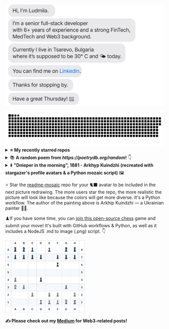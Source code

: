 [![](https://raw.githubusercontent.com/milaabl/milaabl/main/chat.svg)](https://www.linkedin.com/in/ludmila-a-dev/)

<!-- https://github.com/milaabl/milaabl/assets/86361434/c35b0e6f-acf0-435e-920d-b90faa4788ad -->

<img alt="Snake eating my contributions for breakfast🧉" src="https://raw.githubusercontent.com/milaabl/milaabl-readme/preview/github-contribution-grid-snake.svg" />

<details>
<summary>
  <strong>⭐ My recently starred repos </strong>
</summary>
  
<!-- Starred repos start -->
| Name | Url | Stars | Description |
| --- | --- |  --- |  --- |
| jcsec-security/all-things-reentrancy|https://github.com/jcsec-security/all-things-reentrancy|91|Workshop about the different types of reentrancy attacks|
| trustwallet/assets|https://github.com/trustwallet/assets|4041|A comprehensive, up-to-date collection of information about several thousands (!) of crypto tokens.|
| bestiejs/platform.js|https://github.com/bestiejs/platform.js|3173|A platform detection library.|
| conventional-changelog/commitlint|https://github.com/conventional-changelog/commitlint|14260|📓 Lint commit messages|
| import-js/eslint-plugin-import|https://github.com/import-js/eslint-plugin-import|4961|ESLint plugin with rules that help validate proper imports.|
| lydell/eslint-plugin-simple-import-sort|https://github.com/lydell/eslint-plugin-simple-import-sort|1555|Easy autofixable import sorting.|
| golang-jwt/jwt|https://github.com/golang-jwt/jwt|5237|Community maintained clone of https://github.com/dgrijalva/jwt-go|
| go-playground/validator|https://github.com/go-playground/validator|13868|:100:Go Struct and Field validation, including Cross Field, Cross Struct, Map, Slice and Array diving|
| tailwindlabs/heroicons|https://github.com/tailwindlabs/heroicons|19216|A set of free MIT-licensed high-quality SVG icons for UI development.|
| alpaca-finance/alpies-contract|https://github.com/alpaca-finance/alpies-contract|5|Alpies. Alpaca NFT.|
| alpaca-finance/alperp-contract|https://github.com/alpaca-finance/alperp-contract|1||
| alpaca-finance/alpaca-v2-money-market|https://github.com/alpaca-finance/alpaca-v2-money-market|8||
| alpaca-finance/bsc-alpaca-contract|https://github.com/alpaca-finance/bsc-alpaca-contract|178|Smart Contracts for Alpaca Finance on Fantom & BNB Chain|
| Badger-Finance/badger-multisig|https://github.com/Badger-Finance/badger-multisig|25|Badger DAO's EVM multisig operations.|
| mongodb/mongo-go-driver|https://github.com/mongodb/mongo-go-driver|7599|The Official Golang driver for MongoDB|
| milaabl/proof-of-sloth-api|https://github.com/milaabl/proof-of-sloth-api|1||
| zacscoding/gin-rest-api-example|https://github.com/zacscoding/gin-rest-api-example|69|Exemplary RESTFul API built with go, gin, gorm|
| PauloPortugal/gin-gonic-rest-mongodb|https://github.com/PauloPortugal/gin-gonic-rest-mongodb|9|A simple Gin Gonic REST API using MongoDB|
| Seedifyfund/Launchpad-smart-contract|https://github.com/Seedifyfund/Launchpad-smart-contract|34||
| duet-protocol/duet-bridge|https://github.com/duet-protocol/duet-bridge|1|Bridge duet token family between BSC(original chain) and some EVM compatible chains|
| duet-protocol/duet-contracts|https://github.com/duet-protocol/duet-contracts|1||
| trivago/prettier-plugin-sort-imports|https://github.com/trivago/prettier-plugin-sort-imports|2325|A prettier plugin to sort imports in typescript and javascript files by the provided RegEx order. |
| orca-so/typescript-sdk|https://github.com/orca-so/typescript-sdk|144|The Orca SDK contains a set of simple to use APIs to allow developers to integrate with the Orca platform.|
| onchainification/smartgarden|https://github.com/onchainification/smartgarden|4|🪴 Interoperable Safe modules installable and configurable through the existing Safe UI.|
| bitcoinbook/bitcoinbook|https://github.com/bitcoinbook/bitcoinbook|21651|Mastering Bitcoin 2nd Edition - Programming the Open Blockchain|
| manifoldfinance/defi-threat|https://github.com/manifoldfinance/defi-threat|444|a globally-accessible knowledge base of adversary tactics and techniques based on real-world observations on decentralized finance |
| mstable/mStable-contracts|https://github.com/mstable/mStable-contracts|310|📃 Smart Contracts that make up the core of the mStable protocol|
| yewstack/yew|https://github.com/yewstack/yew|28334|Rust / Wasm framework for building client web apps|
| MartinKavik/voting-solana-moonzoon|https://github.com/MartinKavik/voting-solana-moonzoon|29|The Voting example based on MoonZoon and Solana.|
| CitizenLabDotCo/citizenlab|https://github.com/CitizenLabDotCo/citizenlab|192|CitizenLab is a digital democracy platform that facilitates community participation and co-creation. Participants can post ideas, contribute to discussions, or choose to vote and prioritize community projects. |

<!-- Starred repos end -->

</details>

<details>
  <summary>📚 <strong>A random poem from <em>https://poetrydb.org/random</em>!</strong> 👇 </summary>

<!-- Start poem -->
# 💮 Balmoral Castle by *William Topaz McGonagall*

<p>
    Beautiful Balmoral Castle,<br/>Most handsome to be seen,<br/>Highland home of the Empress of India,<br/>Great Britain's Queen.<br/><br/>Your woods and waters and<br/>Mountains high are most<br/>Beautiful to see,<br/>Near by Balmoral Castle<br/>And the dark river Dee.<br/><br/>Then there's the hill of Cairngorm<br/>To be seen from afar,<br/>And the beautiful heathery hills<br/>Of dark Lochnagar,<br/>And the handsome little village-<br/>The Castleton o' Braemar-<br/>Which is most beautiful to see,<br/>Near by Balmoral Castle<br/>And the dark river Dee.<br/><br/>Then there's the handsome little church<br/>Of Crathie- most beautiful to be seen ;<br/>And the Queen goes there on Sunday<br/>To hear the Word of God Most solemn and serene,<br/>Which is most beautiful to see,<br/>Nor far from Balmoral Castle<br/>And the dark river Dee.<br/><br/>Then, when she finds herself<br/>At leisure, she goes for to see<br/>Her old female acquaintances<br/>That lives on the river Dee,<br/>And reads the Bible unto them,<br/>Which is most beautiful to see,<br/>Near by Balmoral Castle<br/>And the dark river Dee.
</p>

***
<!-- End poem -->
</details>

<details>
<summary>
  ⬇️ <strong>"Dnieper in the morning", 1881 - Arkhyp Kuindzhi (recreated with stargazer's profile avatars & a Python mozaic script)</strong> 🖼️
</summary>

<img width="49%" src="https://raw.githubusercontent.com/milaabl/readme-mosaic/main/data/input.jpg" alt="Original picture"/>
<img width="49%" src="https://raw.githubusercontent.com/milaabl/readme-mosaic/main/data/output.jpg" alt="Output picture"/>
<img width="70%" src="https://raw.githubusercontent.com/milaabl/readme-mosaic/main/data/output.gif" alt="Output GIF"/>
</details>

⭐ Star the [readme-mosaic](https://github.com/milaabl/readme-mosaic) repo for your 🐈‍⬛ avatar to be included in the next picture redrawing. The more users star the repo, the more realistic the picture will look like because the colors will get more diverse. It's a Python workflow. The author of the painting above is Arkhip Kuindzhi — a Ukrainian painter 💙💛.

♟️If you have some time, you can [join this open-source chess](https://github.com/milaabl/readme-chess) game and submit your move! It's built with GitHub workflows & Python, as well as it includes a NodeJS .md to image (.png) script. 👇

<a href="https://github.com/milaabl/readme-chess/blob/master/README.md"><img src="https://raw.githubusercontent.com/milaabl/readme-chess/master/chess.png" alt="README chess dynamic game preview" width="50%" /></a>

<strong>✍️ Please check out my <a href="https://medium.com/@milaabl2405">Medium</a> for Web3-related posts!</strong>
